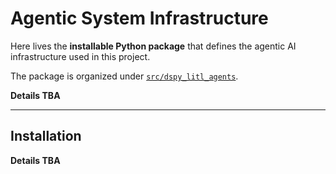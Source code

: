 # Agentic System Infrastructure

Here lives the **installable Python package** that defines the
agentic AI infrastructure used in this project.

The package is organized under [`src/dspy_litl_agents`](src/dspy_litl_agents/).

**Details TBA**

---

## Installation

**Details TBA**
